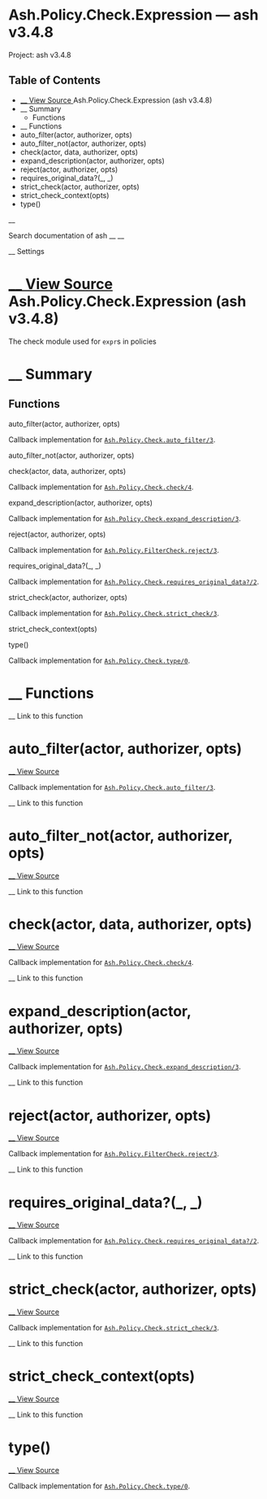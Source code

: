 # Ash.Policy.Check.Expression — ash v3.4.8

Project: ash v3.4.8

## Table of Contents

- [ __ View Source ](external_link) Ash.Policy.Check.Expression (ash v3.4.8)
- __ Summary
  - Functions
- __ Functions
- auto_filter(actor, authorizer, opts)
- auto_filter_not(actor, authorizer, opts)
- check(actor, data, authorizer, opts)
- expand_description(actor, authorizer, opts)
- reject(actor, authorizer, opts)
- requires_original_data?(_, _)
- strict_check(actor, authorizer, opts)
- strict_check_context(opts)
- type()

__

Search documentation of ash __ __

__ Settings

#  [ __ View Source ](external_link) Ash.Policy.Check.Expression (ash v3.4.8)

The check module used for `expr`s in policies

#  __ Summary

##  Functions

auto_filter(actor, authorizer, opts)

Callback implementation for [`Ash.Policy.Check.auto_filter/3`](external_link).

auto_filter_not(actor, authorizer, opts)

check(actor, data, authorizer, opts)

Callback implementation for [`Ash.Policy.Check.check/4`](external_link).

expand_description(actor, authorizer, opts)

Callback implementation for [`Ash.Policy.Check.expand_description/3`](external_link).

reject(actor, authorizer, opts)

Callback implementation for [`Ash.Policy.FilterCheck.reject/3`](external_link).

requires_original_data?(_, _)

Callback implementation for [`Ash.Policy.Check.requires_original_data?/2`](external_link).

strict_check(actor, authorizer, opts)

Callback implementation for [`Ash.Policy.Check.strict_check/3`](external_link).

strict_check_context(opts)

type()

Callback implementation for [`Ash.Policy.Check.type/0`](external_link).

#  __ Functions

__ Link to this function

# auto_filter(actor, authorizer, opts)

[ __ View Source ](external_link)

Callback implementation for [`Ash.Policy.Check.auto_filter/3`](external_link).

__ Link to this function

# auto_filter_not(actor, authorizer, opts)

[ __ View Source ](external_link)

__ Link to this function

# check(actor, data, authorizer, opts)

[ __ View Source ](external_link)

Callback implementation for [`Ash.Policy.Check.check/4`](external_link).

__ Link to this function

# expand_description(actor, authorizer, opts)

[ __ View Source ](external_link)

Callback implementation for [`Ash.Policy.Check.expand_description/3`](external_link).

__ Link to this function

# reject(actor, authorizer, opts)

[ __ View Source ](external_link)

Callback implementation for [`Ash.Policy.FilterCheck.reject/3`](external_link).

__ Link to this function

# requires_original_data?(_, _)

[ __ View Source ](external_link)

Callback implementation for [`Ash.Policy.Check.requires_original_data?/2`](external_link).

__ Link to this function

# strict_check(actor, authorizer, opts)

[ __ View Source ](external_link)

Callback implementation for [`Ash.Policy.Check.strict_check/3`](external_link).

__ Link to this function

# strict_check_context(opts)

[ __ View Source ](external_link)

__ Link to this function

# type()

[ __ View Source ](external_link)

Callback implementation for [`Ash.Policy.Check.type/0`](external_link).

